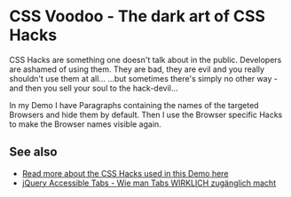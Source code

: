 CSS Voodoo - The dark art of CSS Hacks
======================================

CSS Hacks are something one doesn't talk about in the public. Developers are ashamed of using them. They are bad, they are evil and you really shouldn't use them at all...
...but sometimes there's simply no other way - and then you sell your soul to the hack-devil...

In my Demo I have Paragraphs containing the names of the targeted Browsers and hide them by default.
Then I use the Browser specific Hacks to make the Browser names visible again.

See also
--------
* [Read more about the CSS Hacks used in this Demo here](http://blog.ginader.de/archives/2009/02/01/CSS-Voodoo-The-dark-art-of-CSS-Hacks.php)
* [jQuery Accessible Tabs - Wie man Tabs WIRKLICH zugänglich macht](http://blog.ginader.de/archives/2009/02/07/jQuery-Accessible-Tabs-Wie-man-Tabs-WIRKLICH-zugaenglich-macht.php)
